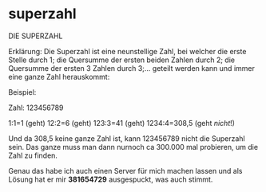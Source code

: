 # superzahl
DIE SUPERZAHL

Erklärung:
Die Superzahl ist eine neunstellige Zahl, bei welcher die erste Stelle durch 1; die Quersumme der ersten beiden Zahlen durch 2; die Quersumme der ersten 3 Zahlen durch 3;... geteilt werden kann und immer eine ganze Zahl herauskommt:

Beispiel:

Zahl: 123456789

1:1=1 (geht)
12:2=6 (geht)
123:3=41  (geht)
1234:4=308,5 (geht *nicht*!)

Und da 308,5 keine ganze Zahl ist, kann 123456789 nicht die Superzahl sein.
Das ganze muss man dann nurnoch ca 300.000 mal probieren, um die Zahl zu finden.

Genau das habe ich auch einen Server für mich machen lassen und als Lösung hat er mir **381654729** ausgespuckt, was auch stimmt.
